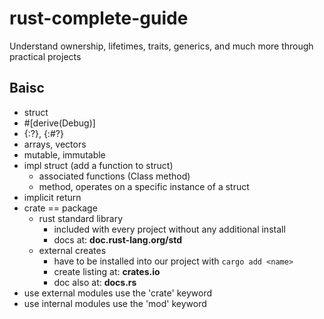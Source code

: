 # rust-complete-guide

Understand ownership, lifetimes, traits, generics, and much more through practical projects

## Baisc

- struct
- #[derive(Debug)]
- {:?}, {:#?}
- arrays, vectors
- mutable, immutable
- impl struct (add a function to struct)
  - associated functions (Class method)
  - method, operates on a specific instance of a struct
- implicit return
- crate == package
  - rust standard library
    - included with every project without any additional install
    - docs at: **doc.rust-lang.org/std**
  - external creates
    - have to be installed into our project with `cargo add <name>`
    - create listing at: **crates.io**
    - doc also at: **docs.rs**
- use external modules use the 'crate' keyword
- use internal modules use the 'mod' keyword
